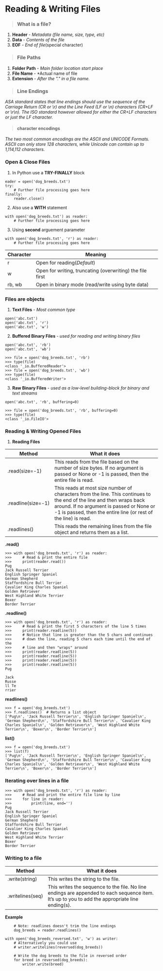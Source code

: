# Reading & Writing Files

> ### What is a file?

1. **Header** - *Metadata (file name, size, type, etc)*
2. **Data** - *Contents of the file*
3. **EOF** - *End of file*(special character)

> ### File Paths

1. **Folder Path** - *Main folder location start place*
2. **File Name** - *Actual name of file
3. **Extension** - *After the "." in a file name.*

> ### Line Endings

*ASA standard states that line endings should use the sequence of the Carriage Return (CR or \r) and the Line Feed (LF or \n) characters (CR+LF or \r\n). The ISO standard however allowed for either the CR+LF characters or just the LF character.*

> #### character encodings
*The two most common encodings are the ASCII and UNICODE Formats. ASCII can only store 128 characters, while Unicode can contain up to 1,114,112 characters.*

### Open & Close Files

1. In Python use a **TRY-FINALLY** block
```
eader = open('dog_breeds.txt')
try:
    # Further file processing goes here
finally:
    reader.close()
```
2. Also use a **WITH** statement
```
with open('dog_breeds.txt') as reader:
    # Further file processing goes here
```
3. Using **second** arguement parameter
```
with open('dog_breeds.txt', 'r') as reader:
    # Further file processing goes here
```
|Character|Meaning|   
|---|---|
|r|Open for reading(*Default*)|
|w|Open for writing, truncating (overwriting) the file first| 
|rb, wb|Open in binary mode (read/write using byte data)|

### Files are objects
1. **Text Files** - *Most common type*
```
open('abc.txt')
open('abc.txt', 'r')
open('abc.txt', 'w')
```
2. **Buffered Binary Files** - *used for reading and writing binary files*
```
open('abc.txt', 'rb')
open('abc.txt', 'wb')

>>> file = open('dog_breeds.txt', 'rb')
>>> type(file)
<class '_io.BufferedReader'>
>>> file = open('dog_breeds.txt', 'wb')
>>> type(file)
<class '_io.BufferedWriter'>
```
3. **Raw Binary Files** - *used as a low-level building-block for binary and text streams*
```
open('abc.txt', 'rb', buffering=0)

>>> file = open('dog_breeds.txt', 'rb', buffering=0)
>>> type(file)
<class '_io.FileIO'>
```

### Reading & Writing Opened Files
1. **Reading Files**

|Method|What it does|
|---|---|
|.read(size=-1)|This reads from the file based on the number of size bytes. If no argument is passed or None or -1 is passed, then the entire file is read.|
|.readline(size=-1)|This reads at most size number of characters from the line. This continues to the end of the line and then wraps back around. If no argument is passed or None or -1 is passed, then the entire line (or rest of the line) is read.| 
|.readlines()|This reads the remaining lines from the file object and returns them as a list.|

**.read()**
```
>>> with open('dog_breeds.txt', 'r') as reader:
>>>     # Read & print the entire file
>>>     print(reader.read())
Pug
Jack Russell Terrier
English Springer Spaniel
German Shepherd
Staffordshire Bull Terrier
Cavalier King Charles Spaniel
Golden Retriever
West Highland White Terrier
Boxer
Border Terrier
```
**.readline()**
```
>>> with open('dog_breeds.txt', 'r') as reader:
>>>     # Read & print the first 5 characters of the line 5 times
>>>     print(reader.readline(5))
>>>     # Notice that line is greater than the 5 chars and continues
>>>     # down the line, reading 5 chars each time until the end of the
>>>     # line and then "wraps" around
>>>     print(reader.readline(5))
>>>     print(reader.readline(5))
>>>     print(reader.readline(5))
>>>     print(reader.readline(5))
Pug

Jack
Russe
ll Te
rrier
```
**readlines()**
```
>>> f = open('dog_breeds.txt')
>>> f.readlines()  # Returns a list object
['Pug\n', 'Jack Russell Terrier\n', 'English Springer Spaniel\n', 'German Shepherd\n', 'Staffordshire Bull Terrier\n', 'Cavalier King Charles Spaniel\n', 'Golden Retriever\n', 'West Highland White Terrier\n', 'Boxer\n', 'Border Terrier\n']
```
**list()**
```
>>> f = open('dog_breeds.txt')
>>> list(f)
['Pug\n', 'Jack Russell Terrier\n', 'English Springer Spaniel\n', 'German Shepherd\n', 'Staffordshire Bull Terrier\n', 'Cavalier King Charles Spaniel\n', 'Golden Retriever\n', 'West Highland White Terrier\n', 'Boxer\n', 'Border Terrier\n']
```

### Iterating over lines in a file
```
>>> with open('dog_breeds.txt', 'r') as reader:
>>>     # Read and print the entire file line by line
>>>     for line in reader:
>>>         print(line, end='')
Pug
Jack Russell Terrier
English Springer Spaniel
German Shepherd
Staffordshire Bull Terrier
Cavalier King Charles Spaniel
Golden Retriever
West Highland White Terrier
Boxer
Border Terrier
```

### Writing to a file

|Method|What it does|   
|---|---|
|.write(string)|This writes the string to the file.|
|.writelines(seq)|This writes the sequence to the file. No line endings are appended to each sequence item. It’s up to you to add the appropriate line ending(s).| 
**Example**
```
    # Note: readlines doesn't trim the line endings
    dog_breeds = reader.readlines()

with open('dog_breeds_reversed.txt', 'w') as writer:
    # Alternatively you could use
    # writer.writelines(reversed(dog_breeds))

    # Write the dog breeds to the file in reversed order
    for breed in reversed(dog_breeds):
        writer.write(breed)
```
